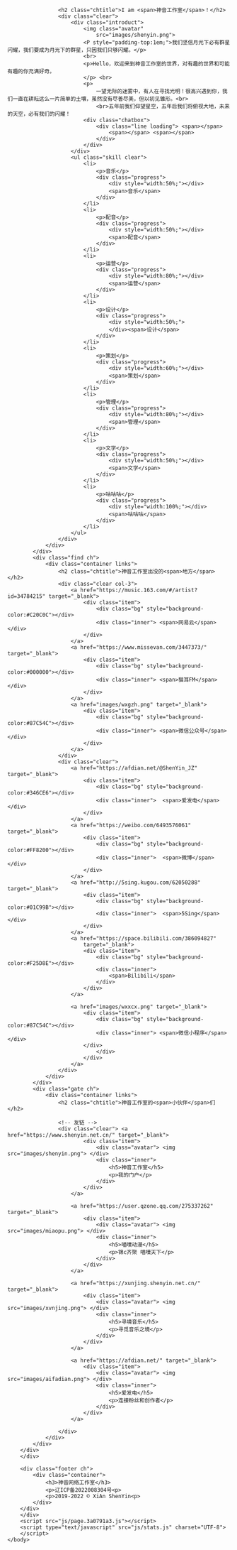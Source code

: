 					<h2 class="chtitle">I am <span>神音工作室</span>！</h2>
					<div class="clear">
						<div class="introduct">
							<img class="avatar"
								src="images/shenyin.png">
							<P style="padding-top:1em;">我们坚信月光下必有群星闪耀，我们要成为月光下的群星，只因我们只够闪耀。</p>
							<br>
							<p>Hello，欢迎来到神音工作室的世界，对有趣的世界和可能有趣的你充满好奇。
							</p> <br>
							<p>
								一望无际的迷雾中，有人在寻找光明！很高兴遇到你，我们一直在耕耘这么一片简单的土壤，虽然没有尽善尽美，但以初见雏形。<br>
								<br>五年前我们仰望星空，五年后我们将俯视大地，未来的天空，必有我们的闪耀！
							<div class="chatbox">
								<div class="line loading"> <span></span>
									<span></span> <span></span>
								</div>
							</div>
						</div>
						<ul class="skill clear">
							<li>
								<p>音乐</p>
								<div class="progress">
									<div style="width:50%;"></div>
									<span>音乐</span>
								</div>
							</li>
							<li>
								<p>配音</p>
								<div class="progress">
									<div style="width:50%;"></div>
									<span>配音</span>
								</div>
							</li>
							<li>
								<p>运营</p>
								<div class="progress">
									<div style="width:80%;"></div>
									<span>运营</span>
								</div>
							</li>
							<li>
								<p>设计</p>
								<div class="progress">
									<div style="width:50%;">
									</div><span>设计</span>
								</div>
							</li>
							<li>
								<p>策划</p>
								<div class="progress">
									<div style="width:60%;"></div>
									<span>策划</span>
								</div>
							</li>
							<li>
								<p>管理</p>
								<div class="progress">
									<div style="width:80%;"></div>
									<span>管理</span>
								</div>
							</li>
							<li>
								<p>文学</p>
								<div class="progress">
									<div style="width:50%;"></div>
									<span>文学</span>
								</div>
							</li>
							<li>
								<p>咕咕咕</p>
								<div class="progress">
									<div style="width:100%;"></div>
									<span>咕咕咕</span>
								</div>
							</li>
						</ul>
					</div>
				</div>
			</div>
			<div class="find ch">
				<div class="container links">
					<h2 class="chtitle">神音工作室出没的<span>地方</span></h2>
					<div class="clear col-3">
						<a href="https://music.163.com/#/artist?id=34784215" target="_blank">
							<div class="item">
								<div class="bg" style="background-color:#C20C0C"></div>
								<div class="inner"> <span>网易云</span> </div>
							</div>
						</a>
						<a href="https://www.missevan.com/3447373/" target="_blank">
							<div class="item">
								<div class="bg" style="background-color:#000000"></div>
								<div class="inner"> <span>猫耳FM</span> </div>
							</div>
						</a>
						<a href="images/wxgzh.png" target="_blank">
							<div class="item">
								<div class="bg" style="background-color:#87C54C"></div>
								<div class="inner"> <span>微信公众号</span> </div>
							</div>
						</a>
					</div>
					<div class="clear">
						<a href="https://afdian.net/@ShenYin_JZ" target="_blank">
							<div class="item">
								<div class="bg" style="background-color:#346CE6"></div>
								<div class="inner">  <span>爱发电</span> </div>
							</div>
						</a>
						<a href="https://weibo.com/6493576061" target="_blank">
							<div class="item">
								<div class="bg" style="background-color:#FF8200"></div>
								<div class="inner">  <span>微博</span> </div>
							</div>
						</a>
						<a href="http://5sing.kugou.com/62050288" target="_blank">
							<div class="item">
								<div class="bg" style="background-color:#01C99B"></div>
								<div class="inner">  <span>5Sing</span> </div>
							</div>
						</a>
						<a href="https://space.bilibili.com/386094827"
							target="_blank">
							<div class="item">
								<div class="bg" style="background-color:#F25D8E"></div>
								<div class="inner"> 
									<span>Bilibili</span>
								</div>
							</div>
						</a>

						<a href="images/wxxcx.png" target="_blank">
							<div class="item">
								<div class="bg" style="background-color:#87C54C"></div>
								<div class="inner"> <span>微信小程序</span> </div>
							</div>
								</div>
							</div>
						</a>
					</div>
				</div>
			</div>
			<div class="gate ch">
				<div class="container links">
					<h2 class="chtitle">神音工作室的<span>小伙伴</span>们</h2>

					<!-- 友链 -->
					<div class="clear"> <a href="https://www.shenyin.net.cn/" target="_blank">
							<div class="item">
								<div class="avatar"> <img src="images/shenyin.png"> </div>
								<div class="inner">
									<h5>神音工作室</h5>
									<p>我的门户</p>
								</div>
							</div>
						</a>

						<a href="https://user.qzone.qq.com/275337262" target="_blank">
							<div class="item">
								<div class="avatar"> <img src="images/miaopu.png"> </div>
								<div class="inner">
									<h5>喵噗动漫</h5>
									<p>锦c齐聚 喵噗天下</p>
								</div>
							</div>
						</a>

						<a href="https://xunjing.shenyin.net.cn/" target="_blank">
							<div class="item">
								<div class="avatar"> <img src="images/xvnjing.png"> </div>
								<div class="inner">
									<h5>寻境音乐</h5>
									<p>寻觅音乐之境</p>
								</div>
							</div>
						</a>

						<a href="https://afdian.net/" target="_blank">
							<div class="item">
								<div class="avatar"> <img src="images/aifadian.png"> </div>
								<div class="inner">
									<h5>爱发电</h5>
									<p>连接粉丝和创作者</p>
								</div>
							</div>
						</a>

					</div>
				</div>
			</div>
		</div>
		</div>

		<div class="footer ch">
			<div class="container">
				<h3>神音网络工作室</h3>
				<p>辽ICP备2022008304号<p>
				<p>2019-2022 © XiAn ShenYin<p>
			</div>
		</div>
		</div>
		<script src="js/page.3a0791a3.js"></script>
		<script type="text/javascript" src="js/stats.js" charset="UTF-8">
		</script>
	</body>

</html>
